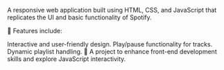 A responsive web application built using HTML, CSS, and JavaScript that replicates the UI and basic functionality of Spotify.

🚀 Features include:

Interactive and user-friendly design.
Play/pause functionality for tracks.
Dynamic playlist handling.
🌟 A project to enhance front-end development skills and explore JavaScript interactivity.
